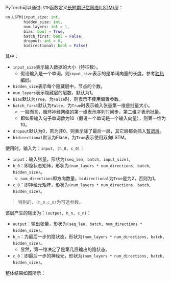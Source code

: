 PyTorch可以通过`LSTM`函数定义[长短期记忆网络(LSTM)](长短期记忆网络(LSTM).md)层：
```python
nn.LSTM(input_size: int, 
		hidden_size: int, 
		num_layers: int = 1,
		bias: bool = True,
		batch_first: bool = False,
		dropout: int = 0,
		bidirectional: bool = False)
```
其中：
- `input_size`表示输入数据的大小（特征数）。
	- 假设输入是一个单词，则`input_size`表示的是单词向量的长度。参考[独热编码](机器学习/PyTorch/基础/独热编码.md)。
- `hidden_size`表示每个隐藏层中，节点的个数。
- `num_layers`表示隐藏层的层数，默认为1。
- `bias`默认为`True`，为`False`时，则表示不使用偏置参数。
- `batch_first`默认为`False`，为`True`时表示输入张量第一维是批量大小。
	- 一般而言，循环神经网络的第一维表示序列时间步，第二维才表示批量。
	- 即如果输入句子单词数为10（假设一个单词是一个输入向量），则第一维为10。
- `dropout`默认为0，若为非0，则表示除了最后一层，其它层都会插入[暂退层](定义暂退层.md)。
- `bidirectional`默认为Flase，为`True`表示使用双向LSTM。

使用时，输入为：`input, (h_0, c_0)`：
- `input`：输入张量，形状为`(seq_len, batch, input_size)`。
- `h_0`：即隐状态矩阵，形状为`(num_layers * num_directions, batch, hidden_size)`。
	- `num_directions`即方向数量，`bidirectional`为`True`是为2，否则为1。
- `c_0`：即神经元矩阵，形状为`(num_layers * num_directions, batch, hidden_size)`。

> 特别的，`(h_0,c_0)`为可选参数。

该层产生的输出为：`(output, h_n, c_n)`：
- `output`：输出张量，形状为`(seq_len, batch, num_directions * hidden_size)`。
- `h_n`：为最后一步的隐状态，形状为`(num_layers * num_directions, batch, hidden_size)`。
	- 显然，第一维决定了是第几层输出的隐状态。
- `c_0`：即最后一步的神经元，形状为`(num_layers * num_directions, batch, hidden_size)`。

整体结果如图所示：
